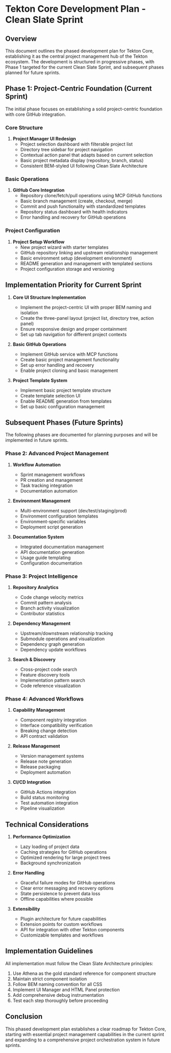 # Tekton Core Development Plan - Clean Slate Sprint

## Overview

This document outlines the phased development plan for Tekton Core, establishing it as the central project management hub of the Tekton ecosystem. The development is structured in progressive phases, with Phase 1 targeted for the current Clean Slate Sprint, and subsequent phases planned for future sprints.

## Phase 1: Project-Centric Foundation (Current Sprint)

The initial phase focuses on establishing a solid project-centric foundation with core GitHub integration.

### Core Structure
1. **Project Manager UI Redesign**
   - Project selection dashboard with filterable project list
   - Directory tree sidebar for project navigation
   - Contextual action panel that adapts based on current selection
   - Basic project metadata display (repository, branch, status)
   - Consistent BEM-styled UI following Clean Slate Architecture

### Basic Operations
1. **GitHub Core Integration**
   - Repository clone/fetch/pull operations using MCP GitHub functions
   - Basic branch management (create, checkout, merge)
   - Commit and push functionality with standardized templates
   - Repository status dashboard with health indicators
   - Error handling and recovery for GitHub operations

### Project Configuration
1. **Project Setup Workflow**
   - New project wizard with starter templates
   - GitHub repository linking and upstream relationship management
   - Basic environment setup (development environment)
   - README generation and management with templated sections
   - Project configuration storage and versioning

## Implementation Priority for Current Sprint

1. **Core UI Structure Implementation**
   - Implement the project-centric UI with proper BEM naming and isolation
   - Create the three-panel layout (project list, directory tree, action panel)
   - Ensure responsive design and proper containment
   - Set up tab navigation for different project contexts

2. **Basic GitHub Operations**
   - Implement GitHub service with MCP functions
   - Create basic project management functionality
   - Set up error handling and recovery
   - Enable project cloning and basic management

3. **Project Template System**
   - Implement basic project template structure
   - Create template selection UI
   - Enable README generation from templates
   - Set up basic configuration management

## Subsequent Phases (Future Sprints)

The following phases are documented for planning purposes and will be implemented in future sprints.

### Phase 2: Advanced Project Management

1. **Workflow Automation**
   - Sprint management workflows
   - PR creation and management
   - Task tracking integration
   - Documentation automation

2. **Environment Management**
   - Multi-environment support (dev/test/staging/prod)
   - Environment configuration templates
   - Environment-specific variables
   - Deployment script generation

3. **Documentation System**
   - Integrated documentation management
   - API documentation generation
   - Usage guide templating
   - Configuration documentation

### Phase 3: Project Intelligence

1. **Repository Analytics**
   - Code change velocity metrics
   - Commit pattern analysis
   - Branch activity visualization
   - Contributor statistics

2. **Dependency Management**
   - Upstream/downstream relationship tracking
   - Submodule operations and visualization
   - Dependency graph generation
   - Dependency update workflows

3. **Search & Discovery**
   - Cross-project code search
   - Feature discovery tools
   - Implementation pattern search
   - Code reference visualization

### Phase 4: Advanced Workflows

1. **Capability Management**
   - Component registry integration
   - Interface compatibility verification
   - Breaking change detection
   - API contract validation

2. **Release Management**
   - Version management systems
   - Release note generation
   - Release packaging
   - Deployment automation

3. **CI/CD Integration**
   - GitHub Actions integration
   - Build status monitoring
   - Test automation integration
   - Pipeline visualization

## Technical Considerations

1. **Performance Optimization**
   - Lazy loading of project data
   - Caching strategies for GitHub operations
   - Optimized rendering for large project trees
   - Background synchronization

2. **Error Handling**
   - Graceful failure modes for GitHub operations
   - Clear error messaging and recovery options
   - State persistence to prevent data loss
   - Offline capabilities where possible

3. **Extensibility**
   - Plugin architecture for future capabilities
   - Extension points for custom workflows
   - API for integration with other Tekton components
   - Customizable templates and workflows

## Implementation Guidelines

All implementation must follow the Clean Slate Architecture principles:

1. Use Athena as the gold standard reference for component structure
2. Maintain strict component isolation
3. Follow BEM naming convention for all CSS
4. Implement UI Manager and HTML Panel protection
5. Add comprehensive debug instrumentation
6. Test each step thoroughly before proceeding

## Conclusion

This phased development plan establishes a clear roadmap for Tekton Core, starting with essential project management capabilities in the current sprint and expanding to a comprehensive project orchestration system in future sprints.